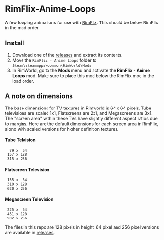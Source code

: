 # RimFlix-Anime-Loops
A few looping animations for use with [RimFlix](https://github.com/ritsu/RimFlix). This should be below RimFlix in the mod order.

## Install
1. Download one of the [releases](https://github.com/ritsu/RimFlix-Anime-Loops/releases) and extract its contents.
2. Move the `RimFlix - Anime Loops` folder to `Steam\steamapps\common\RimWorld\Mods`
3. In RimWorld, go to the **Mods** menu and activate the **RimFlix - Anime Loops** mod.
Make sure to place this mod below the RimFlix mod in the load order.

## A note on dimensions
The base dimensions for TV textures in Rimworld is 64 x 64 pixels. Tube televisions are scaled 1x1, Flatscreens are 2x1, and Megascreens are 3x1. The "screen area" within these TVs have slightly different aspect ratios due to margins. Here are the default dimensions for each screen area in RimFlix, along with scaled versions for higher definition textures.

#### Tube Telvision
      79 x  64
     157 x 128
     315 x 256
    
#### Flatscreen Television
     155 x  64
     310 x 128
     620 x 256
    
#### Megascreen Television
     225 x  64
     451 x 128
     902 x 256

The files in this repo are 128 pixels in height. 64 pixel and 256 pixel versions are available in [releases](https://github.com/ritsu/RimFlix-Anime-Loops/releases).
